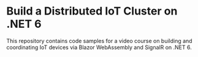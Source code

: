 # Build a Distributed IoT Cluster on .NET 6

This repository contains code samples for a video course on building and coordinating IoT devices via Blazor WebAssembly and SignalR on .NET 6.
